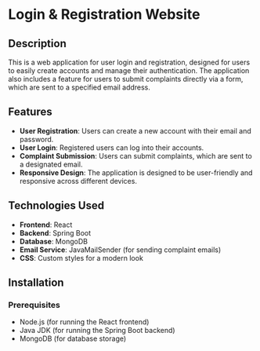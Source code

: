 # Login & Registration Website

## Description
This is a web application for user login and registration, designed for users to easily create accounts and manage their authentication. The application also includes a feature for users to submit complaints directly via a form, which are sent to a specified email address.

## Features
- **User Registration**: Users can create a new account with their email and password.
- **User Login**: Registered users can log into their accounts.
- **Complaint Submission**: Users can submit complaints, which are sent to a designated email.
- **Responsive Design**: The application is designed to be user-friendly and responsive across different devices.

## Technologies Used
- **Frontend**: React
- **Backend**: Spring Boot
- **Database**: MongoDB
- **Email Service**: JavaMailSender (for sending complaint emails)
- **CSS**: Custom styles for a modern look

## Installation

### Prerequisites
- Node.js (for running the React frontend)
- Java JDK (for running the Spring Boot backend)
- MongoDB (for database storage)
